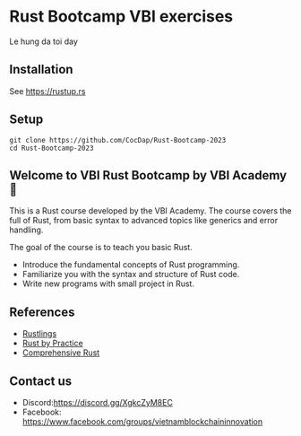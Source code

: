 # Rust Bootcamp VBI  exercises
Le hung da toi day
## Installation

See https://rustup.rs

## Setup

```
git clone https://github.com/CocDap/Rust-Bootcamp-2023
cd Rust-Bootcamp-2023
```
## Welcome to VBI Rust Bootcamp by VBI Academy  🦀 

This is a Rust course developed by the VBI Academy. The course covers the full of Rust, from basic syntax to advanced topics like generics and error handling. 

The goal of the course is to teach you basic Rust. 

+ Introduce the fundamental concepts of Rust programming.
+ Familiarize you with the syntax and structure of Rust code.
+ Write new programs with small project in Rust.

## References
+ [Rustlings](https://github.com/rust-lang/rustlings)
+ [Rust by Practice](https://practice.rs/why-exercise.html)
+ [Comprehensive Rust](https://google.github.io/comprehensive-rust/exercises/concurrency/morning.html)

## Contact us
+ Discord:https://discord.gg/XgkcZyM8EC
+ Facebook: https://www.facebook.com/groups/vietnamblockchaininnovation
